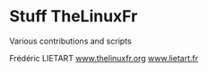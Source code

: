 Stuff TheLinuxFr
====================
Various contributions and scripts

Frédéric LIETART
www.thelinuxfr.org
www.lietart.fr
